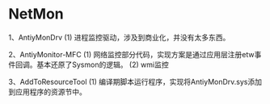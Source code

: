 # NetMon
1、AntiyMonDrv
(1) 进程监控驱动，涉及到商业化，并没有太多东西。

2、AntiyMonitor-MFC
(1) 网络监控部分代码，实现方案是通过应用层注册etw事件回调。基本还原了Sysmon的逻辑。
(2) wmi监控

3、AddToResourceTool
(1) 编译期脚本运行程序，实现将AntiyMonDrv.sys添加到应用程序的资源节中。
